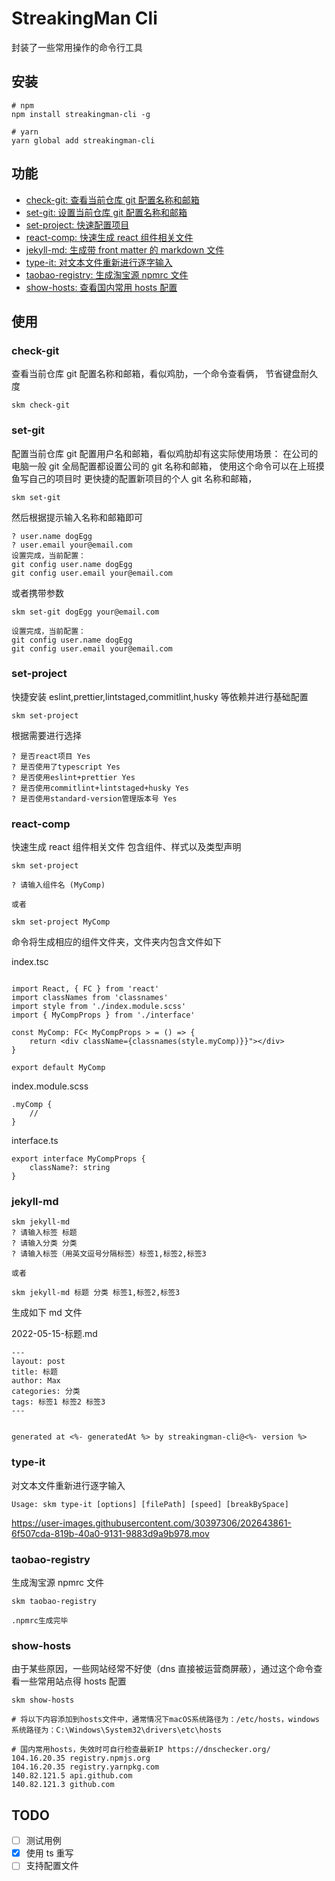 # StreakingMan Cli

封装了一些常用操作的命令行工具

## 安装

```
# npm
npm install streakingman-cli -g

# yarn
yarn global add streakingman-cli
```

## 功能

-   [check-git: 查看当前仓库 git 配置名称和邮箱](#check-git)
-   [set-git: 设置当前仓库 git 配置名称和邮箱](#set-git)
-   [set-project: 快速配置项目](#set-project)
-   [react-comp: 快速生成 react 组件相关文件](#react-comp)
-   [jekyll-md: 生成带 front matter 的 markdown 文件](#jekyll-md)
-   [type-it: 对文本文件重新进行逐字输入](#type-it)
-   [taobao-registry: 生成淘宝源 npmrc 文件](#taobao-registry)
-   [show-hosts: 查看国内常用 hosts 配置](#show-history)

## 使用

### check-git

查看当前仓库 git 配置名称和邮箱，看似鸡肋，一个命令查看俩，
节省键盘耐久度

```
skm check-git
```

### set-git

配置当前仓库 git 配置用户名和邮箱，看似鸡肋却有这实际使用场景：
在公司的电脑一般 git 全局配置都设置公司的 git 名称和邮箱，
使用这个命令可以在上班摸鱼写自己的项目时
更快捷的配置新项目的个人 git 名称和邮箱，

```
skm set-git
```

然后根据提示输入名称和邮箱即可

```
? user.name dogEgg
? user.email your@email.com
设置完成，当前配置：
git config user.name dogEgg
git config user.email your@email.com
```

或者携带参数

```
skm set-git dogEgg your@email.com

设置完成，当前配置：
git config user.name dogEgg
git config user.email your@email.com
```

### set-project

快捷安装 eslint,prettier,lintstaged,commitlint,husky
等依赖并进行基础配置

```
skm set-project
```

根据需要进行选择

```
? 是否react项目 Yes
? 是否使用了typescript Yes
? 是否使用eslint+prettier Yes
? 是否使用commitlint+lintstaged+husky Yes
? 是否使用standard-version管理版本号 Yes
```

### react-comp

快速生成 react 组件相关文件
包含组件、样式以及类型声明

```
skm set-project

? 请输入组件名 (MyComp)

或者

skm set-project MyComp
```

命令将生成相应的组件文件夹，文件夹内包含文件如下

index.tsc

```

import React, { FC } from 'react'
import classNames from 'classnames'
import style from './index.module.scss'
import { MyCompProps } from './interface'

const MyComp: FC< MyCompProps > = () => {
    return <div className={classnames(style.myComp)}}"></div>
}

export default MyComp
```

index.module.scss

```
.myComp {
    //
}
```

interface.ts

```
export interface MyCompProps {
    className?: string
}
```

### jekyll-md

```
skm jekyll-md
? 请输入标签 标题
? 请输入分类 分类
? 请输入标签（用英文逗号分隔标签）标签1,标签2,标签3

或者

skm jekyll-md 标题 分类 标签1,标签2,标签3
```

生成如下 md 文件

2022-05-15-标题.md

```
---
layout: post
title: 标题
author: Max
categories: 分类
tags: 标签1 标签2 标签3
---


generated at <%- generatedAt %> by streakingman-cli@<%- version %>
```

### type-it

对文本文件重新进行逐字输入

```shell
Usage: skm type-it [options] [filePath] [speed] [breakBySpace]
```

https://user-images.githubusercontent.com/30397306/202643861-6f507cda-819b-40a0-9131-9883d9a9b978.mov

### taobao-registry

生成淘宝源 npmrc 文件

```shell
skm taobao-registry

.npmrc生成完毕
```

### show-hosts

由于某些原因，一些网站经常不好使（dns 直接被运营商屏蔽），通过这个命令查看一些常用站点得 hosts 配置

```shell
skm show-hosts

# 将以下内容添加到hosts文件中，通常情况下macOS系统路径为：/etc/hosts，windows系统路径为：C:\Windows\System32\drivers\etc\hosts

# 国内常用hosts，失效时可自行检查最新IP https://dnschecker.org/
104.16.20.35 registry.npmjs.org
104.16.20.35 registry.yarnpkg.com
140.82.121.5 api.github.com
140.82.121.3 github.com

```

## TODO

-   [ ] 测试用例
-   [x] 使用 ts 重写
-   [ ] 支持配置文件
